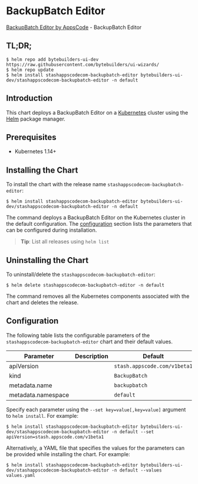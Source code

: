 # BackupBatch Editor

[BackupBatch Editor by AppsCode](https://byte.builders) - BackupBatch Editor

## TL;DR;

```console
$ helm repo add bytebuilders-ui-dev https://raw.githubusercontent.com/bytebuilders/ui-wizards/
$ helm repo update
$ helm install stashappscodecom-backupbatch-editor bytebuilders-ui-dev/stashappscodecom-backupbatch-editor -n default
```

## Introduction

This chart deploys a BackupBatch Editor on a [Kubernetes](http://kubernetes.io) cluster using the [Helm](https://helm.sh) package manager.

## Prerequisites

- Kubernetes 1.14+

## Installing the Chart

To install the chart with the release name `stashappscodecom-backupbatch-editor`:

```console
$ helm install stashappscodecom-backupbatch-editor bytebuilders-ui-dev/stashappscodecom-backupbatch-editor -n default
```

The command deploys a BackupBatch Editor on the Kubernetes cluster in the default configuration. The [configuration](#configuration) section lists the parameters that can be configured during installation.

> **Tip**: List all releases using `helm list`

## Uninstalling the Chart

To uninstall/delete the `stashappscodecom-backupbatch-editor`:

```console
$ helm delete stashappscodecom-backupbatch-editor -n default
```

The command removes all the Kubernetes components associated with the chart and deletes the release.

## Configuration

The following table lists the configurable parameters of the `stashappscodecom-backupbatch-editor` chart and their default values.

|     Parameter      | Description |           Default            |
|--------------------|-------------|------------------------------|
| apiVersion         |             | `stash.appscode.com/v1beta1` |
| kind               |             | `BackupBatch`                |
| metadata.name      |             | `backupbatch`                |
| metadata.namespace |             | `default`                    |


Specify each parameter using the `--set key=value[,key=value]` argument to `helm install`. For example:

```console
$ helm install stashappscodecom-backupbatch-editor bytebuilders-ui-dev/stashappscodecom-backupbatch-editor -n default --set apiVersion=stash.appscode.com/v1beta1
```

Alternatively, a YAML file that specifies the values for the parameters can be provided while
installing the chart. For example:

```console
$ helm install stashappscodecom-backupbatch-editor bytebuilders-ui-dev/stashappscodecom-backupbatch-editor -n default --values values.yaml
```
